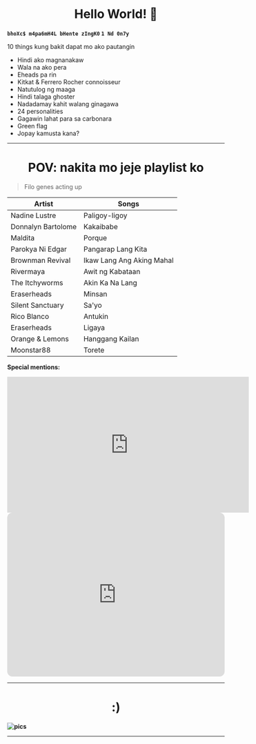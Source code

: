 <h1 align="center">Hello World! 🥂</h1>

**`bhoXc$ m4pa6mH4L bHente zIngK0` `1 Nd 0n7y`**

<p>10 things kung bakit dapat mo ako pautangin</p>

<ul>
  <li>Hindi ako magnanakaw</li>
  <li>Wala na ako pera</li>
  <li>Eheads pa rin</li>
  <li>Kitkat & Ferrero Rocher connoisseur</li>
  <li>Natutulog ng maaga</li>
  <li>Hindi talaga ghoster</li>
  <li>Nadadamay kahit walang ginagawa</li>
  <li>24 personalities</li>
  <li>Gagawin lahat para sa carbonara</li>
  <li>Green flag</li>
  <li>Jopay kamusta kana?</li>
</ul>

---

<h1 align="center">POV: nakita mo jeje playlist ko</h1>

> Filo genes acting up

| Artist | Songs |
| --- | --- |
| Nadine Lustre | Paligoy-ligoy |
| Donnalyn Bartolome | Kakaibabe |
| Maldita | Porque |
| Parokya Ni Edgar | Pangarap Lang Kita |
| Brownman Revival | Ikaw Lang Ang Aking Mahal |
| Rivermaya | Awit ng Kabataan |
| The Itchyworms | Akin Ka Na Lang |
| Eraserheads | Minsan |
| Silent Sanctuary | Sa'yo |
| Rico Blanco | Antukin |
| Eraserheads | Ligaya |
| Orange & Lemons | Hanggang Kailan |
| Moonstar88 | Torete |

<strong>Special mentions:<strong>

<iframe width="560" height="315" src="https://www.youtube.com/embed/8Y388UkDxL8" title="YouTube video player" frameborder="0" allow="accelerometer; autoplay; clipboard-write; encrypted-media; gyroscope; picture-in-picture; web-share" allowfullscreen></iframe> <iframe style="border-radius:12px" src="https://open.spotify.com/embed/playlist/29fFr79MAALWB6Dbj7w9JR?utm_source=generator" width="100%" height="380" frameBorder="0" allowfullscreen="" allow="autoplay; clipboard-write; encrypted-media; fullscreen; picture-in-picture" loading="lazy"></iframe>

---

<h1 align="center">:)</h1>

![pics](https://i.pinimg.com/564x/34/e5/2b/34e52b68c61061e4705f2dc4171cf140.jpg)

---
